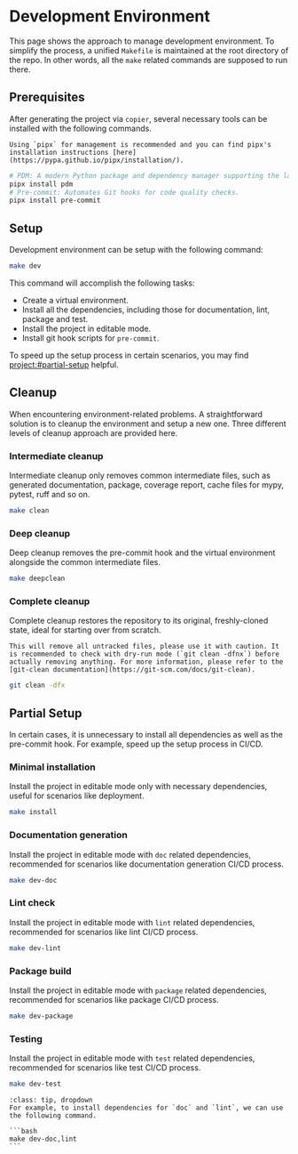 # Development Environment

This page shows the approach to manage development environment. To simplify the process, a unified `Makefile` is maintained at the root directory of the repo. In other words, all the `make` related commands are supposed to run there.

## Prerequisites

After generating the project via `copier`, several necessary tools can be installed with the following commands.

```{note}
Using `pipx` for management is recommended and you can find pipx's installation instructions [here](https://pypa.github.io/pipx/installation/).
```

```bash
# PDM: A modern Python package and dependency manager supporting the latest PEP standards.
pipx install pdm
# Pre-commit: Automates Git hooks for code quality checks.
pipx install pre-commit
```

## Setup

Development environment can be setup with the following command:

```bash
make dev
```

This command will accomplish the following tasks:

- Create a virtual environment.
- Install all the dependencies, including those for documentation, lint, package and test.
- Install the project in editable mode.
- Install git hook scripts for `pre-commit`.

To speed up the setup process in certain scenarios, you may find <project:#partial-setup> helpful.

## Cleanup

When encountering environment-related problems. A straightforward solution is to cleanup the environment and setup a new one. Three different levels of cleanup approach are provided here.

### Intermediate cleanup

Intermediate cleanup only removes common intermediate files, such as generated documentation, package, coverage report, cache files for mypy, pytest, ruff and so on.

```bash
make clean
```

### Deep cleanup

Deep cleanup removes the pre-commit hook and the virtual environment alongside the common intermediate files.

```bash
make deepclean
```

### Complete cleanup

Complete cleanup restores the repository to its original, freshly-cloned state, ideal for starting over from scratch.

```{caution}
This will remove all untracked files, please use it with caution. It is recommended to check with dry-run mode (`git clean -dfnx`) before actually removing anything. For more information, please refer to the [git-clean documentation](https://git-scm.com/docs/git-clean).
```

```bash
git clean -dfx
```

## Partial Setup

In certain cases, it is unnecessary to install all dependencies as well as the pre-commit hook. For example, speed up the setup process in CI/CD.

### Minimal installation

Install the project in editable mode only with necessary dependencies, useful for scenarios like deployment.

```bash
make install
```

### Documentation generation

Install the project in editable mode with `doc` related dependencies,
recommended for scenarios like documentation generation CI/CD process.

```bash
make dev-doc
```

### Lint check

Install the project in editable mode with `lint` related dependencies,
recommended for scenarios like lint CI/CD process.

```bash
make dev-lint
```

### Package build

Install the project in editable mode with `package` related dependencies,
recommended for scenarios like package CI/CD process.

```bash
make dev-package
```

### Testing

Install the project in editable mode with `test` related dependencies,
recommended for scenarios like test CI/CD process.

```bash
make dev-test
```

````{admonition} Install a combination of the optional dependencies
:class: tip, dropdown
For example, to install dependencies for `doc` and `lint`, we can use the following command.

```bash
make dev-doc,lint
```
````
